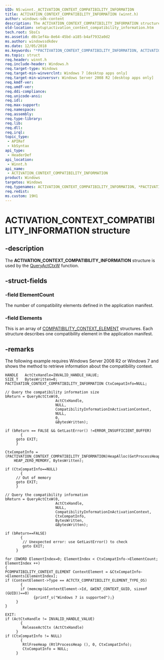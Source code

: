 ```yaml
---
UID: NS:winnt._ACTIVATION_CONTEXT_COMPATIBILITY_INFORMATION
title: ACTIVATION_CONTEXT_COMPATIBILITY_INFORMATION (winnt.h)
author: windows-sdk-content
description: The ACTIVATION_CONTEXT_COMPATIBILITY_INFORMATION structure is used by the QueryActCtxW function.
old-location: setup\activation_context_compatibility_information.htm
tech.root: SbsCs
ms.assetid: d8c1ef4a-8e64-45bd-a185-b4af7932a0d2
ms.author: windowssdkdev
ms.date: 12/05/2018
ms.keywords: "*PACTIVATION_CONTEXT_COMPATIBILITY_INFORMATION, ACTIVATION_CONTEXT_COMPATIBILITY_INFORMATION, ACTIVATION_CONTEXT_COMPATIBILITY_INFORMATION structure [Setup API], PACTIVATION_CONTEXT_COMPATIBILITY_INFORMATION, PACTIVATION_CONTEXT_COMPATIBILITY_INFORMATION structure pointer [Setup API], _ACTIVATION_CONTEXT_COMPATIBILITY_INFORMATION, setup.activation_context_compatibility_information, winnt/ACTIVATION_CONTEXT_COMPATIBILITY_INFORMATION, winnt/PACTIVATION_CONTEXT_COMPATIBILITY_INFORMATION"
ms.topic: struct
req.header: winnt.h
req.include-header: Windows.h
req.target-type: Windows
req.target-min-winverclnt: Windows 7 [desktop apps only]
req.target-min-winversvr: Windows Server 2008 R2 [desktop apps only]
req.kmdf-ver: 
req.umdf-ver: 
req.ddi-compliance: 
req.unicode-ansi: 
req.idl: 
req.max-support: 
req.namespace: 
req.assembly: 
req.type-library: 
req.lib: 
req.dll: 
req.irql: 
topic_type:
 - APIRef
 - kbSyntax
api_type:
 - HeaderDef
api_location:
 - Winnt.h
api_name:
 - ACTIVATION_CONTEXT_COMPATIBILITY_INFORMATION
product: Windows
targetos: Windows
req.typenames: ACTIVATION_CONTEXT_COMPATIBILITY_INFORMATION, *PACTIVATION_CONTEXT_COMPATIBILITY_INFORMATION
req.redist: 
ms.custom: 19H1
---
```


# ACTIVATION_CONTEXT_COMPATIBILITY_INFORMATION structure


## -description


The <b>ACTIVATION_CONTEXT_COMPATIBILITY_INFORMATION</b> structure is used by the <a href="https://docs.microsoft.com/windows/desktop/api/winbase/nf-winbase-queryactctxw">QueryActCtxW</a> function.



## -struct-fields




### -field ElementCount

The number of compatibility elements defined in the application manifest.


### -field Elements

This is an array of <a href="https://docs.microsoft.com/windows/desktop/api/winnt/ns-winnt-_compatibility_context_element">COMPATIBILITY_CONTEXT_ELEMENT</a> structures. Each structure describes one compatibility element in the application manifest.


## -remarks



The following example requires Windows Server 2008 R2 or Windows 7 and shows the method to retrieve information about the compatibility context.

<pre class="syntax" xml:space="preserve"><code>HANDLE   ActCtxHandle=INVALID_HANDLE_VALUE;
SIZE_T   BytesWritten=0;
PACTIVATION_CONTEXT_COMPATIBILITY_INFORMATION CtxCompatInfo=NULL;

// Query the compatibility information size
bReturn = QueryActCtxW(0, 
                       ActCtxHandle,
                       NULL,
                       CompatibilityInformationInActivationContext,
                       NULL,
                       0,
                       &amp;BytesWritten);

if (bReturn == FALSE &amp;&amp; GetLastError() !=ERROR_INSUFFICIENT_BUFFER)
       {
	 goto EXIT;
	 }
	 
CtxCompatInfo = 
(PACTIVATION_CONTEXT_COMPATIBILITY_INFORMATION)HeapAlloc(GetProcessHeap(), 
    HEAP_ZERO_MEMORY, BytesWritten);

if (CtxCompatInfo==NULL)
       {
	 // Out of memory
	 goto EXIT;
	 }

// Query the compatibility information
bReturn = QueryActCtxW(0,
                       ActCtxHandle,
                       NULL,
                       CompatibilityInformationInActivationContext,
                       CtxCompatInfo,
                       BytesWritten,
                       &amp;BytesWritten);

if (bReturn==FALSE)
       {
        // Unexpected error: use GetLastError() to check
        goto EXIT;
	 }

for (DWORD ElementIndex=0; ElementIndex &lt; CtxCompatInfo-&gt;ElementCount; ElementIndex ++)
{
PCOMPATIBILITY_CONTEXT_ELEMENT ContextElement = &amp;CtxCompatInfo-&gt;Elements[ElementIndex];
if (ContextElement-&gt;Type == ACTCTX_COMPATIBILITY_ELEMENT_TYPE_OS)
       {
       if (memcmp(&amp;ContextElement-&gt;Id, &amp;WIN7_CONTEXT_GUID, sizeof (GUID))==0)
             {printf_s("Windows 7 is supported");}
	 }
}
	 
EXIT:
if (ActCtxHandle != INVALID_HANDLE_VALUE) 
       {
        ReleaseActCtx (ActCtxHandle)
	 }
if (CtxCompatInfo != NULL)
       {
        RtlFreeHeap (RtlProcessHeap (), 0, CtxCompatInfo);
        CtxCompatInfo = NULL;
	 }
</code></pre>


